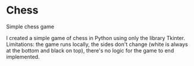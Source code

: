 # Chess
Simple chess game

I created a simple game of chess in Python using only the library Tkinter.
Limitations: the game runs locally, the sides don't change (white is always at the bottom and black on top), there's no logic for the game to end implemented.
